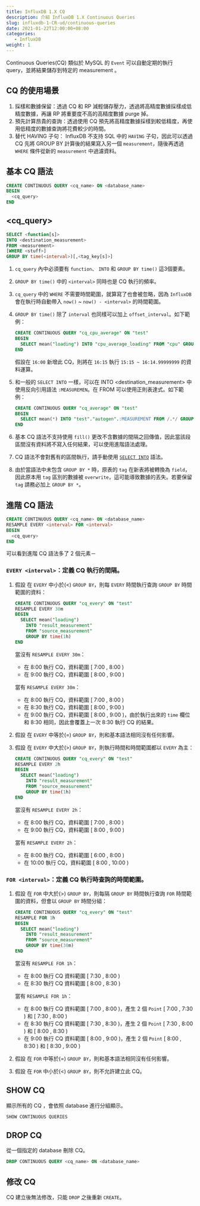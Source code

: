 ```yaml
---
title: InfluxDB 1.X CQ
description: 介紹 InfluxDB 1.X Continuous Queries
slug: influxdb-1-CR-ud/continuous-queries
date: 2021-01-22T12:00:00+08:00
categories:
   - InfluxDB
weight: 1  
---
```

Continuous Queries(CQ) 類似於 MySQL 的 `Event` 可以自動定期的執行 query，並將結果儲存到特定的 measurement 。

## CQ 的使用場景

1. 採樣和數據保留：透過 CQ 和 RP 減輕儲存壓力，透過將高精度數據採樣成低精度數據，再讓 RP 將重要度不高的高精度數據 purge 掉。
2. 預先計算昂貴的查詢：透過使用 CQ 預先將高精度數據採樣到較低精度，再使用低精度的數據查詢將花費較少的時間。
3. 替代 HAVING 子句： InfluxDB 不支持 SQL 中的 `HAVING` 子句，因此可以透過 CQ 先將 GROUP BY 計算後的結果寫入另一個 `measurement`，隨後再透過 `WHERE` 條件從新的 `measurement` 中過濾資料。

## 基本 CQ 語法

```sql
CREATE CONTINUOUS QUERY <cq_name> ON <database_name>
BEGIN
  <cq_query>
END
```

## <cq_query>

```sql
SELECT <function[s]> 
INTO <destination_measurement> 
FROM <measurement> 
[WHERE <stuff>] 
GROUP BY time(<interval>)[,<tag_key[s]>]
```

1. `cq_query` 內中必須要有 `function`、 `INTO` 和 `GROUP BY time()` 這3個要素。
2. `GROUP BY time()` 中的 `<interval>`  同時也是 CQ 執行的頻率。
3. `cq_query` 中的 `WHERE` 不需要時間範圍，就算寫了也會被忽略，因為 `InfluxDB` 會在執行時自動帶入 `now()` ~ `now() - <interval>` 的時間範圍。
4. `GROUP BY time()` 除了 `interval` 也同樣可以加上 `offset_interval`。如下範例：

    ```sql
    CREATE CONTINUOUS QUERY "cq_cpu_average" ON "test"
    BEGIN
      SELECT mean("loading") INTO "cpu_average_loading" FROM "cpu" GROUP BY time(1h,15m)
    END
    ```

   假設在 `16:00` 新增此 CQ，則將在 `16:15` 執行 `15:15 ~ 16:14.99999999` 的資料運算。

5. 和一般的 `SELECT INTO` 一樣，可以在 INTO <destination_measurement> 中使用反向引用語法 `:MEASUREMEN`。在 FROM <measurement> 可以使用正則表達式。如下範例：

    ```sql
    CREATE CONTINUOUS QUERY "cq_average" ON "test"
    BEGIN
      SELECT mean(*) INTO "test"."autogen".:MEASUREMENT FROM /.*/ GROUP BY time(30m),*
    END
    ```

6. 基本 CQ 語法不支持使用 `fill()` 更改不含數據的間隔之回傳值，因此當該段區間沒有資料將不寫入任何結果，可以使用進階語法處理。
7. CQ 語法不會對舊有的區間執行，請手動使用 [`SELECT INTO`](SELECT%20428e9b5f78da45a4ad17c6ebf1f8e067.md) 語法。
8. 由於當語法中未包含 `GROUP BY *` 時，原表的 `tag` 在新表將被轉換為 `field`，因此原本用 `tag` 區別的數據被 `overwrite`，這可能導致數據的丟失。若要保留 `tag` 請務必加上 `GROUP BY *`。

## 進階 CQ 語法

```sql
CREATE CONTINUOUS QUERY <cq_name> ON <database_name>
RESAMPLE EVERY <interval> FOR <interval>
BEGIN
  <cq_query>
END
```

可以看到進階 CQ 語法多了 2 個元素－

### `EVERY <interval>`：定義 CQ 執行的間隔。

1. 假設 <interval> 在 `EVERY` 中小於(<) `GROUP BY`，則每 `EVERY` 時間執行查詢 `GROUP BY` 時間範圍的資料：

    ```sql
    CREATE CONTINUOUS QUERY "cq_every" ON "test"
    RESAMPLE EVERY 30m
    BEGIN
      SELECT mean("loading") 
        INTO "result_measurement"
        FROM "source_measurement"
        GROUP BY time(1h)
    END
    ```

   當沒有 `RESAMPLE EVERY 30m`：

    - 在 8:00 執行 CQ，資料範圍 [ 7:00 , 8:00 )
    - 在 9:00 執行 CQ，資料範圍 [ 8:00 , 9:00 )

   當有 `RESAMPLE EVERY 30m`：

    - 在 8:00 執行 CQ，資料範圍 [ 7:00 , 8:00 )
    - 在 8:30 執行 CQ，資料範圍 [ 8:00 , 9:00 )
    - 在 9:00 執行 CQ，資料範圍 [ 8:00 , 9:00 )，由於執行出來的 `time` 欄位和 8:30 相同，因此會覆蓋上一次 8:30 執行 CQ 的結果。
2. 假設 <interval> 在 `EVERY` 中等於(=) `GROUP BY`，則和基本語法相同沒有任何影響。
3. 假設 <interval> 在 `EVERY` 中大於(>) `GROUP BY`，則執行時間和時間範圍都以 `EVERY` 為主：

    ```sql
    CREATE CONTINUOUS QUERY "cq_every" ON "test"
    RESAMPLE EVERY 2h
    BEGIN
      SELECT mean("loading") 
        INTO "result_measurement"
        FROM "source_measurement"
        GROUP BY time(1h)
    END
    ```

   當沒有 `RESAMPLE EVERY 2h`：

    - 在 8:00 執行 CQ，資料範圍 [ 7:00 , 8:00 )
    - 在 9:00 執行 CQ，資料範圍 [ 8:00 , 9:00 )

   當有 `RESAMPLE EVERY 2h`：

    - 在 8:00 執行 CQ，資料範圍 [ 6:00 , 8:00 )
    - 在 10:00 執行 CQ，資料範圍 [ 8:00 , 10:00 )

### `FOR <interval>`：定義 CQ 執行時查詢的時間範圍。

1. 假設 <interval> 在 `FOR` 中大於(>) `GROUP BY`，則每隔 `GROUP BY` 時間執行查詢 `FOR` 時間範圍的資料，但會以 `GROUP BY` 時間分組：

    ```sql
    CREATE CONTINUOUS QUERY "cq_every" ON "test"
    RESAMPLE FOR 1h
    BEGIN
      SELECT mean("loading") 
        INTO "result_measurement"
        FROM "source_measurement"
        GROUP BY time(30m)
    END
    ```

   當沒有 `RESAMPLE FOR 1h`：

    - 在 8:00 執行 CQ 資料範圍 [ 7:30 , 8:00 )
    - 在 8:30 執行 CQ 資料範圍 [ 8:00 , 8:30 )

   當有 `RESAMPLE FOR 1h`：

    - 在 8:00 執行 CQ 資料範圍 [ 7:00 , 8:00 )，產生 2 個 `Point` [ 7:00 , 7:30 ) 和 [ 7:30 , 8:00 )
    - 在 8:30 執行 CQ 資料範圍 [ 7:30 , 8:30 )，產生 2 個 `Point` [ 7:30 , 8:00 ) 和 [ 8:00 , 8:30 )
    - 在 9:00 執行 CQ 資料範圍 [ 8:00 , 9:00 )，產生 2 個 `Point` [ 8:00 , 8:30 ) 和 [ 8:30 , 9:00 )
2. 假設 <interval> 在 `FOR` 中等於(=) `GROUP BY`，則和基本語法相同沒有任何影響。
3. 假設 <interval> 在 `FOR` 中小於(<) `GROUP BY`，則不允許建立此 CQ。

## SHOW CQ

顯示所有的 CQ ，會依照 database 進行分組顯示。

```sql
SHOW CONTINUOUS QUERIES
```

## DROP CQ

從一個指定的 database 刪除 CQ。

```sql
DROP CONTINUOUS QUERY <cq_name> ON <database_name>
```

## 修改 CQ

CQ 建立後無法修改，只能 `DROP` 之後重新 `CREATE`。